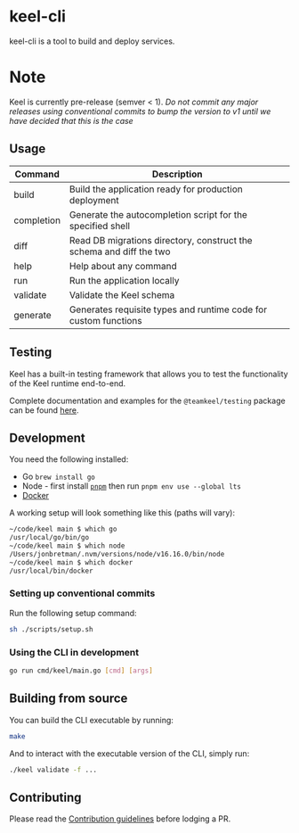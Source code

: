 # keel-cli

keel-cli is a tool to build and deploy services.

# Note

Keel is currently pre-release (semver < 1). *Do not commit any major releases using conventional commits to bump the version to v1 until we have decided that this is the case*

## Usage

| Command    | Description                                                         |
| ---------- | ------------------------------------------------------------------- |
| build      | Build the application ready for production deployment               |
| completion | Generate the autocompletion script for the specified shell          |
| diff       | Read DB migrations directory, construct the schema and diff the two |
| help       | Help about any command                                              |
| run        | Run the application locally                                         |
| validate   | Validate the Keel schema                                            |
| generate   | Generates requisite types and runtime code for custom functions     |

## Testing

Keel has a built-in testing framework that allows you to test the functionality of the Keel runtime end-to-end.

Complete documentation and examples for the `@teamkeel/testing` package can be found [here](/testing/package/README.md).

## Development

You need the following installed:

- Go `brew install go`
- Node - first install [`pnpm`](https://pnpm.io/installation) then run `pnpm env use --global lts`
- [Docker](https://docs.docker.com/desktop/install/mac-install/)

A working setup will look something like this (paths will vary):

```sh
~/code/keel main $ which go
/usr/local/go/bin/go
~/code/keel main $ which node
/Users/jonbretman/.nvm/versions/node/v16.16.0/bin/node
~/code/keel main $ which docker
/usr/local/bin/docker
```

### Setting up conventional commits

Run the following setup command:

```bash
sh ./scripts/setup.sh
```

### Using the CLI in development

```bash
go run cmd/keel/main.go [cmd] [args]
```

## Building from source

You can build the CLI executable by running:

```bash
make
```

And to interact with the executable version of the CLI, simply run:

```bash
./keel validate -f ...
```

## Contributing

Please read the [Contribution guidelines](/CONTRIBUTING.md) before lodging a PR.
